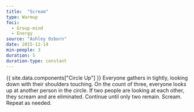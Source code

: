 ```yaml
---
title:  "Scream"
type: Warmup
foci:
  - Group-mind
  - Energy
source: "Ashley Osborn"
date: 2015-12-14
min-people: 3
duration: 5
duration-type: constant
---
```

{{ site.data.components["Circle Up"] }}
Everyone gathers in tightly, looking down with their shoulders touching.
On the count of three, everyone looks up at another person in the circle.
If two people are looking at each other, they scream and are eliminated.
Continue until only two remain.
Scream.
Repeat as needed.

